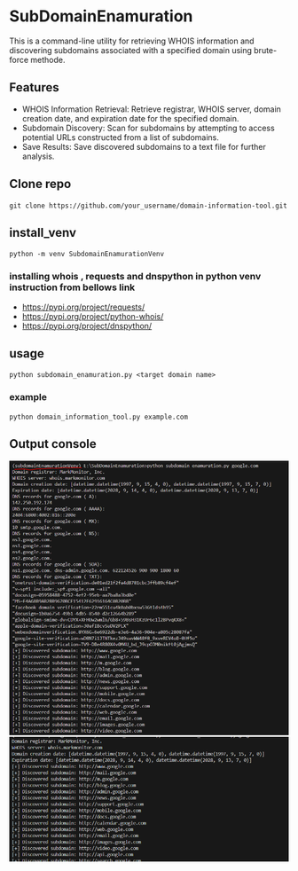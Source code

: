 # SubDomainEnamuration
This is a command-line utility for retrieving WHOIS information and discovering subdomains associated with a specified domain using brute-force methode.



## Features

- WHOIS Information Retrieval: Retrieve registrar, WHOIS server, domain creation date, and expiration date for the specified domain.
- Subdomain Discovery: Scan for subdomains by attempting to access potential URLs constructed from a list of subdomains.
- Save Results: Save discovered subdomains to a text file for further analysis.




## Clone repo
```console
git clone https://github.com/your_username/domain-information-tool.git

```

## install_venv
```console
python -m venv SubdomainEnamurationVenv
```

### installing whois , requests and dnspython in python venv instruction from bellows link

- https://pypi.org/project/requests/
- https://pypi.org/project/python-whois/
- https://pypi.org/project/dnspython/


## usage
```console
python subdomain_enamuration.py <target domain name>
```
### example
```console
python domain_information_tool.py example.com

```

## Output console
![ScanningOutput](SubdomainEnamuration.PNG)
![ScanningOutput](Capture.PNG)
